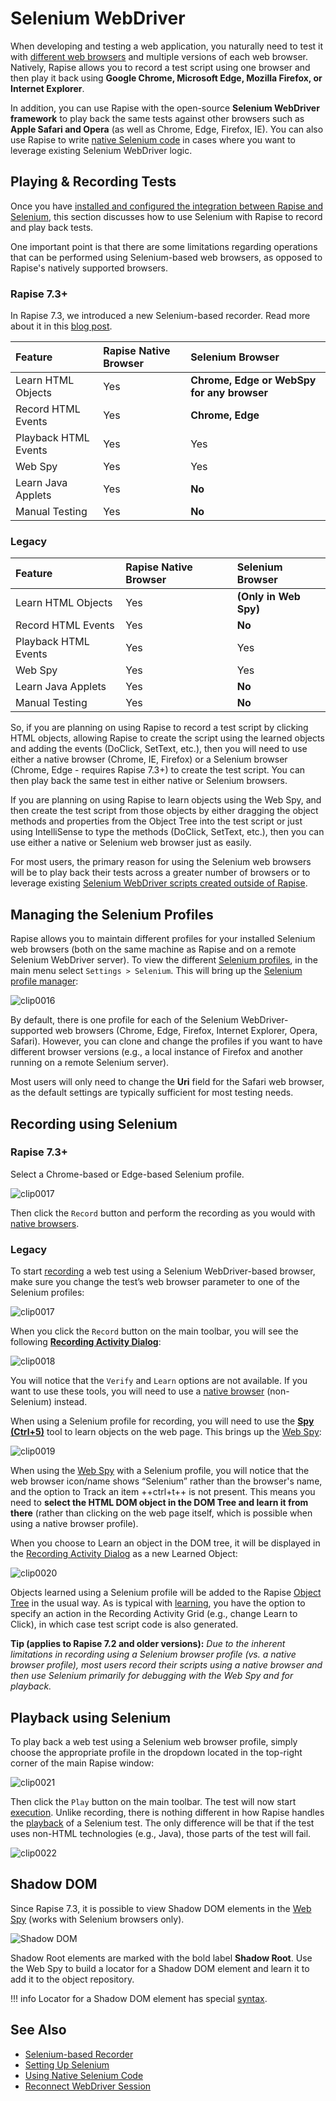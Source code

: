 # Selenium WebDriver

When developing and testing a web application, you naturally need to test it with [different web browsers](cross_browser_testing.md) and multiple versions of each web browser. Natively, Rapise allows you to record a test script using one browser and then play it back using **Google Chrome, Microsoft Edge, Mozilla Firefox, or Internet Explorer**.

In addition, you can use Rapise with the open-source **Selenium WebDriver framework** to play back the same tests against other browsers such as **Apple Safari and Opera** (as well as Chrome, Edge, Firefox, IE). You can also use Rapise to write [native Selenium code](using_native_selenium_code.md) in cases where you want to leverage existing Selenium WebDriver logic.

## Playing & Recording Tests

Once you have [installed and configured the integration between Rapise and Selenium](setting_up_selenium.md), this section discusses how to use Selenium with Rapise to record and play back tests.

One important point is that there are some limitations regarding operations that can be performed using Selenium-based web browsers, as opposed to Rapise's natively supported browsers.

### Rapise 7.3+

In Rapise 7.3, we introduced a new Selenium-based recorder. Read more about it in this [blog post](https://www.inflectra.com/Ideas/Entry/spotlight-rapise-selenium-based-recording-chrome-1348.aspx).

**Feature**| **Rapise Native Browser**| **Selenium Browser**
:--        |:--                       |:--
Learn HTML Objects| Yes| **Chrome, Edge or WebSpy for any browser**
Record HTML Events| Yes| **Chrome, Edge**
Playback HTML Events| Yes| Yes
Web Spy| Yes| Yes
Learn Java Applets| Yes| **No**
Manual Testing| Yes| **No**

### Legacy

**Feature**| **Rapise Native Browser**| **Selenium Browser**
:--        |:--                       |:--
Learn HTML Objects| Yes| **(Only in Web Spy)**
Record HTML Events| Yes| **No**
Playback HTML Events| Yes| Yes
Web Spy| Yes| Yes
Learn Java Applets| Yes| **No**
Manual Testing| Yes| **No**

So, if you are planning on using Rapise to record a test script by clicking HTML objects, allowing Rapise to create the script using the learned objects and adding the events (DoClick, SetText, etc.), then you will need to use either a native browser (Chrome, IE, Firefox) or a Selenium browser (Chrome, Edge - requires Rapise 7.3+) to create the test script. You can then play back the same test in either native or Selenium browsers.

If you are planning on using Rapise to learn objects using the Web Spy, and then create the test script from those objects by either dragging the object methods and properties from the Object Tree into the test script or just using IntelliSense to type the methods (DoClick, SetText, etc.), then you can use either a native or Selenium web browser just as easily.

For most users, the primary reason for using the Selenium web browsers will be to play back their tests across a greater number of browsers or to leverage existing [Selenium WebDriver scripts created outside of Rapise](using_native_selenium_code.md).

## Managing the Selenium Profiles

Rapise allows you to maintain different profiles for your installed Selenium web browsers (both on the same machine as Rapise and on a remote Selenium WebDriver server). To view the different [Selenium profiles](selenium_settings_dialog.md), in the main menu select `Settings > Selenium`. This will bring up the [Selenium profile manager](selenium_settings_dialog.md):

![clip0016](./img/selenium_webdriver2.png)

By default, there is one profile for each of the Selenium WebDriver-supported web browsers (Chrome, Edge, Firefox, Internet Explorer, Opera, Safari). However, you can clone and change the profiles if you want to have different browser versions (e.g., a local instance of Firefox and another running on a remote Selenium server).

Most users will only need to change the **Uri** field for the Safari web browser, as the default settings are typically sufficient for most testing needs.

## Recording using Selenium

### Rapise 7.3+

Select a Chrome-based or Edge-based Selenium profile.

![clip0017](./img/selenium_webdriver3.png)

Then click the `Record` button and perform the recording as you would with [native browsers](browser_settings.md).

### Legacy

To start [recording](recording.md) a web test using a Selenium WebDriver-based browser, make sure you change the test’s web browser parameter to one of the Selenium profiles:

![clip0017](./img/selenium_webdriver3.png)

When you click the `Record` button on the main toolbar, you will see the following [**Recording Activity Dialog**](recording_activity_dialog.md):

![clip0018](./img/selenium_webdriver4.png)

You will notice that the `Verify` and `Learn` options are not available. If you want to use these tools, you will need to use a [native browser](browser_settings.md) (non-Selenium) instead.

When using a Selenium profile for recording, you will need to use the [**Spy (Ctrl+5)**](object_spy.md) tool to learn objects on the web page. This brings up the [Web Spy](web_spy.md):

![clip0019](./img/selenium_webdriver5.png)

When using the [Web Spy](web_spy.md) with a Selenium profile, you will notice that the web browser icon/name shows “Selenium” rather than the browser's name, and the option to Track an item ++ctrl+t++ is not present. This means you need to **select the HTML DOM object in the DOM Tree and learn it from there** (rather than clicking on the web page itself, which is possible when using a native browser profile).

When you choose to Learn an object in the DOM tree, it will be displayed in the [Recording Activity Dialog](recording_activity_dialog.md) as a new Learned Object:

![clip0020](./img/selenium_webdriver6.png)

Objects learned using a Selenium profile will be added to the Rapise [Object Tree](object_tree.md) in the usual way. As is typical with [learning](learn_object.md), you have the option to specify an action in the Recording Activity Grid (e.g., change Learn to Click), in which case test script code is also generated.

**Tip (applies to Rapise 7.2 and older versions):** *Due to the inherent limitations in recording using a Selenium browser profile (vs. a native browser profile), most users record their scripts using a native browser and then use Selenium primarily for debugging with the Web Spy and for playback.*

## Playback using Selenium

To play back a web test using a Selenium web browser profile, simply choose the appropriate profile in the dropdown located in the top-right corner of the main Rapise window:

![clip0021](./img/selenium_webdriver3.png)

Then click the `Play` button on the main toolbar. The test will now start [execution](playback.md). Unlike recording, there is nothing different in how Rapise handles the [playback](playback.md) of a Selenium test. The only difference will be that if the test uses non-HTML technologies (e.g., Java), those parts of the test will fail.

![clip0022](./img/selenium_webdriver8.png)

## Shadow DOM

Since Rapise 7.3, it is possible to view Shadow DOM elements in the [Web Spy](web_spy.md) (works with Selenium browsers only).

![Shadow DOM](./img/shadow_dom_webspy.png)

Shadow Root elements are marked with the bold label **Shadow Root**. Use the Web Spy to build a locator for a Shadow DOM element and learn it to add it to the object repository.

!!! info
    Locator for a Shadow DOM element has special [syntax](./xpath.md#shadow-dom).

## See Also

- [Selenium-based Recorder](https://www.inflectra.com/Ideas/Entry/spotlight-rapise-selenium-based-recording-chrome-1348.aspx)
- [Setting Up Selenium](setting_up_selenium.md)
- [Using Native Selenium Code](using_native_selenium_code.md)
- [Reconnect WebDriver Session](selenium_reconnect.md)